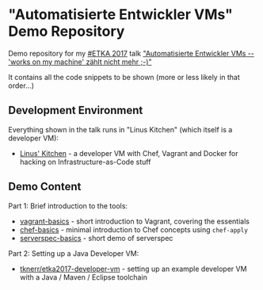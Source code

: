 
# "Automatisierte Entwickler VMs" Demo Repository

Demo repository for my [#ETKA 2017](https://entwicklertag.de/karlsruhe/2017) talk ["Automatisierte Entwickler VMs -- 'works on my machine' zählt nicht mehr ;-)"](https://entwicklertag.de/karlsruhe/2017/automatisierte-entwickler)

It contains all the code snippets to be shown (more or less likely in that order...)

## Development Environment

Everything shown in the talk runs in "Linus Kitchen" (which itself is a developer VM):

 * [Linus' Kitchen](https://github.com/tknerr/linus-kitchen) - a developer VM with Chef, Vagrant and Docker for hacking on Infrastructure-as-Code stuff

## Demo Content

Part 1: Brief introduction to the tools:

 * [vagrant-basics](./vagrant-basics) - short introduction to Vagrant, covering the essentials
 * [chef-basics](./chef-basics) - minimal introduction to Chef concepts using `chef-apply`
 * [serverspec-basics](./serverspec-basics) - short demo of serverspec

Part 2: Setting up a Java Developer VM:

 * [tknerr/etka2017-developer-vm](https://github.com/tknerr/etka2017-developer-vm) - setting up an example developer VM with a Java / Maven / Eclipse toolchain
